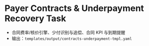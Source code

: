 # Payer Contracts & Underpayment Recovery Task

- 合同费率/核价引擎、少付识别与追偿、合同 KPI 与到期提醒
- 输出：`templates/output/contracts-underpayment-tmpl.yaml`
